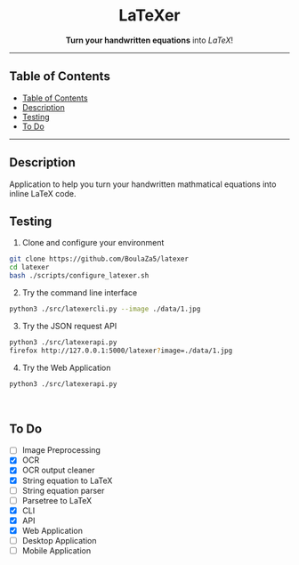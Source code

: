 <p align="center">
  <h1 align="center"> LaTeXer </h1>
</p>

<p align="center">
  <b>Turn your handwritten equations</b> into <i>LaTeX</i>!
</p>

---

## Table of Contents

- [Table of Contents](#table-of-contents)
- [Description](#description)
- [Testing](#testing)
- [To Do](#to-do)

---

## Description

Application to help you turn your handwritten mathmatical equations into inline LaTeX code.
<br>

## Testing

1. Clone and configure your environment
  ```bash
  git clone https://github.com/BoulaZa5/latexer
  cd latexer
  bash ./scripts/configure_latexer.sh
  ```
2. Try the command line interface
  ```bash
  python3 ./src/latexercli.py --image ./data/1.jpg
  ```
3. Try the JSON request API
  ```bash
  python3 ./src/latexerapi.py
  firefox http://127.0.0.1:5000/latexer?image=./data/1.jpg
  ```
4. Try the Web Application
  ```bash
  python3 ./src/latexerapi.py
  ```
<br>

## To Do
* [ ] Image Preprocessing
* [x] OCR
* [x] OCR output cleaner
* [x] String equation to LaTeX
* [ ] String equation parser
* [ ] Parsetree to LaTeX
* [x] CLI
* [x] API
* [x] Web Application
* [ ] Desktop Application
* [ ] Mobile Application

<br>
